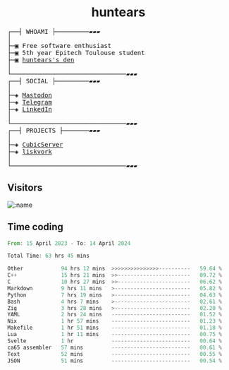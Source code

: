<h1 align="center">
huntears
</h1>
<!-- <p align="center">
<img src=https://huntears.com/img/pfp.webp width=30%/>
</p>
<style>
img {
    border-radius: 50%;
}
</style> -->
<pre>
┌──┤ WHOAMI ├─────────▰▰▰
│
├─▣ Free software enthusiast
├─▣ 5th year Epitech Toulouse student
├─▣ <a href="https://huntears.com/">huntears's den</a>
│
└───────────────────────────────▰▰▰
┌──┤ SOCIAL ├─────────▰▰▰
│
├─◈ <a href="https://fosstodon.org/@huntears">Mastodon</a>
├─◈ <a href="https://t.me/huntears">Telegram</a>
├─◈ <a href="https://www.linkedin.com/in/alexandre-flion">LinkedIn</a>
│
└───────────────────────────────▰▰▰
┌──┤ PROJECTS ├───────▰▰▰
│
├─◈ <a href="https://github.com/CubicMC/cubic-server">CubicServer</a>
├─◈ <a href="https://github.com/Epitech/B-AIA-500_liskvork">liskvork</a>
│
└───────────────────────────────▰▰▰
</pre>

## Visitors

![:name](https://count.getloli.com/get/@huntears?theme=rule34)

## Time coding

<!--START_SECTION:wakatime-->

```rust
From: 15 April 2023 - To: 14 April 2024

Total Time: 63 hrs 45 mins

Other            94 hrs 12 mins  >>>>>>>>>>>>>>>----------   59.64 %
C++              15 hrs 21 mins  >>-----------------------   09.72 %
C                10 hrs 27 mins  >>-----------------------   06.62 %
Markdown         9 hrs 11 mins   >------------------------   05.82 %
Python           7 hrs 19 mins   >------------------------   04.63 %
Bash             4 hrs 7 mins    >------------------------   02.61 %
Zig              3 hrs 28 mins   >------------------------   02.20 %
YAML             2 hrs 24 mins   -------------------------   01.52 %
Nix              1 hr 57 mins    -------------------------   01.23 %
Makefile         1 hr 51 mins    -------------------------   01.18 %
Lua              1 hr 11 mins    -------------------------   00.75 %
Svelte           1 hr            -------------------------   00.64 %
ca65 assembler   57 mins         -------------------------   00.61 %
Text             52 mins         -------------------------   00.55 %
JSON             51 mins         -------------------------   00.54 %
```

<!--END_SECTION:wakatime-->
